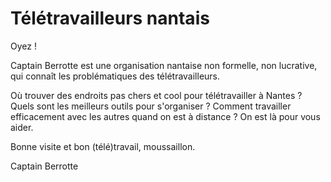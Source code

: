 # Télétravailleurs nantais

Oyez !

Captain Berrotte est une organisation nantaise non formelle, non lucrative, qui connaît les problématiques des télétravailleurs.

Où trouver des endroits pas chers et cool pour télétravailler à Nantes ? Quels sont les meilleurs outils pour s'organiser ? Comment travailler efficacement avec les autres quand on est à distance ? On est là pour vous aider.

Bonne visite et bon (télé)travail, moussaillon.

Captain Berrotte
